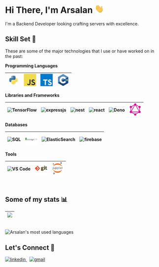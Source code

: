 
<h1>Hi There, I'm Arsalan <img  src="https://raw.githubusercontent.com/ABSphreak/ABSphreak/master/gifs/Hi.gif" width="30px"></h1>

I'm a Backend Developer looking crafting servers with excellence.

## Skill Set :muscle:

These are some of the major technologies that I use or have worked on in the past:

**Programming Languages**

<img title="Python" alt="Python" width="40px" src="https://raw.githubusercontent.com/github/explore/master/topics/python/python.png" />|<img alt="JS" title="JavaScript" width="40px" src="https://raw.githubusercontent.com/github/explore/master/topics/javascript/javascript.png">|<img alt="Typescript" title="Typescript" width="40px" src="https://raw.githubusercontent.com/github/explore/main/topics/typescript/typescript.png">|<img title="cpp" alt="cpp" width="40px" src="https://raw.githubusercontent.com/github/explore/main/topics/cpp/cpp.png">
|--|--|--|--|

**Libraries and Frameworks**

<img title="nodejs" alt="TensorFlow" width="40px" src="https://skills.thijs.gg/icons?i=nodejs">|<img title="expressjs" alt="expressjs" width="40px" src="https://skills.thijs.gg/icons?i=express">|<img title="Nest" alt="nest" width="40px" src="https://skills.thijs.gg/icons?i=nextjs">|<img title="react" alt="react" width="40px" src="https://skills.thijs.gg/icons?i=react">|<img title="Deno" alt="Deno" width="40px" src="https://skills.thijs.gg/icons?i=deno">|<img title="GrahpQL" alt="GraphQL" width="40px" src="https://raw.githubusercontent.com/github/explore/master/topics/graphql/graphql.png">
|--|--|--|--|--|--|

**Databases**

<img title="SQL" alt="SQL" width="40px" src="https://skills.thijs.gg/icons?i=mysql">|<img title="MongoDB" alt="MongoDB" width="40px" src="https://raw.githubusercontent.com/github/explore/master/topics/mongodb/mongodb.png">|<img title="PostgreSQL" alt="ElasticSearch" width="40px" src="https://skills.thijs.gg/icons?i=postgres">|<img title="firebase" alt="firebase" width="40px" src="https://skills.thijs.gg/icons?i=firebase"><br>
|--|--|--|--|

**Tools**

<img title="VS Code" alt="VS Code" width="40px" src="https://img.icons8.com/fluent/48/000000/visual-studio-code-2019.png">|<img title="git" alt="git" width="40px" src="https://raw.githubusercontent.com/github/explore/master/topics/git/git.png">|<img title="Jupyter Notebook" alt="Jupyter" width="40px" src="https://raw.githubusercontent.com/github/explore/master/topics/jupyter-notebook/jupyter-notebook.png">
|--|--|--|
<br>

## Some of my stats :bar_chart:

<img src="https://github-readme-stats.vercel.app/api?username=arsalan1004&show_icons=true&theme=radical&include_all_commits=true">|
|--|

<br>
<img align="center" alt="Arsalan's most used languages" src="https://github-readme-stats.vercel.app/api/top-langs/?username=arsalan1004&layout=compact&langs_count=9&theme=github_dark&count_private=true&exclude_repo=Optifine-Mod-Coder-Pack-1.16.1,Projects"/>


## Let's Connect :handshake:

<a href="https://www.linkedin.com/in/syed-ehtesham/" target="_blank" rel="nofollow noopener noreferrer">
  <img alt="linkedin" src="https://img.shields.io/badge/linkedin-%230077B5.svg?&style=for-the-badge&logo=linkedIn&logoColor=white"/>
</a> &nbsp;
<a href="mailto:s.ehtesham.n@gmail.com" target="_blank" rel="nofollow noopener noreferrer">
  <img alt="gmail" src="https://img.shields.io/badge/gmail-%23D14836.svg?&style=for-the-badge&logo=Gmail&logoColor=white"/>
</a>
